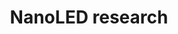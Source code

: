 ---
title: "NanoLED research"
categories: ["High-Tech"]

link:
    url: "https://news.berkeley.edu/2018/03/26/atomically-thin-light-emitting-device-opens-the-possibility-for-invisible-displays/"
    dead: false

tweet: "UC Berkeley researches nanoscopic LEDs."
---
